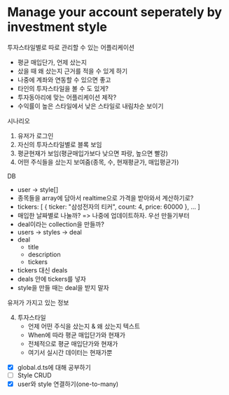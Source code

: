 # Manage your account seperately by investment style

투자스타일별로 따로 관리할 수 있는 어플리케이션

- 평균 매입단가, 언제 샀는지
- 샀을 때 왜 샀는지 근거를 적을 수 있게 하기
- 나중에 계좌와 연동할 수 있으면 좋고
- 타인의 투자스타일을 볼 수 도 있게?
- 투자동아리에 맞는 어플리케이션 제작?
- 수익률이 높은 스타일에서 낮은 스타일로 내림차순 보이기

시나리오

1. 유저가 로그인
2. 자신의 투자스타일별로 블록 보임
3. 평균현재가 보임(평균매입가보다 낮으면 파랑, 높으면 빨강)
4. 어떤 주식들을 샀는지 보여줌(종목, 수, 현재평균가, 매입평균가)

DB

- user -> style[]
- 종목들을 array에 담아서 realtime으로 가격을 받아와서 계산하기로?
- tickers: [
  {
  ticker: "삼성전자의 티커",
  count: 4,
  price: 60000
  },
  ...
  ]
- 매입한 날짜별로 나눌까? => 나중에 업데이트하자. 우선 만들기부터
- deal이라는 collection을 만들까?
- users -> styles -> deal
- deal
  - title
  - description
  - tickers
- tickers 대신 deals
- deals 안에 tickers를 넣자
- style을 만들 때는 deal을 받지 말자

유저가 가지고 있는 정보

4. 투자스타일
   - 언제 어떤 주식을 샀는지 & 왜 샀는지 텍스트
   - When에 따라 평균 매입단가와 현재가
   - 전체적으로 평균 매입단가와 현재가
   - 여기서 실시간 데이터는 현재가뿐

- [x] global.d.ts에 대해 공부하기
- [ ] Style CRUD
- [x] user와 style 연결하기(one-to-many)
